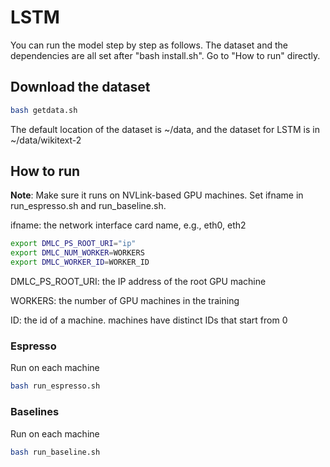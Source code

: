 # LSTM

You can run the model step by step as follows. 
The dataset and the dependencies are all set after "bash install.sh". 
Go to "How to run" directly.


## Download the dataset
```bash
bash getdata.sh 
```
The default location of the dataset is ~/data, and the dataset for LSTM is in ~/data/wikitext-2


## How to run
**Note**: Make sure it runs on NVLink-based GPU machines.
Set ifname in run_espresso.sh and run_baseline.sh.

ifname: the network interface card name, e.g., eth0, eth2

```bash
export DMLC_PS_ROOT_URI="ip"
export DMLC_NUM_WORKER=WORKERS
export DMLC_WORKER_ID=WORKER_ID
```

DMLC_PS_ROOT_URI: the IP address of the root GPU machine

WORKERS: the number of GPU machines in the training

ID: the id of a machine. machines have distinct IDs that start from 0


### Espresso
Run on each machine
```bash
bash run_espresso.sh
```

### Baselines
Run on each machine
```bash
bash run_baseline.sh
``` 